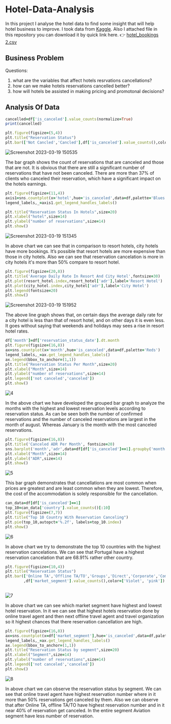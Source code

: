 
# Hotel-Data-Analysis

In this project I analyse the hotel data to find some insight that will help hotel business to improve.
I took data from [Kaggle](https://www.kaggle.com).
Also I attached file in this repository you can download it by quick link here.
:point_right:
[hotel_bookings 2.csv](https://github.com/Engineer-Aman/Hotel-Data-Analysis/files/11010542/hotel_bookings.2.csv)

## Business Problem 
Questions:
1. what are the variables that affect hotels resrvations cancellations? 
2. how can we make hotels reservations cancelled better? 
3. how will hotels be assisted in making pricing and promotonal decisions?

## Analysis Of Data

```ruby
cancelled=df['is_canceled'].value_counts(normalize=True)
print(cancelled)

plt.figure(figsize=(5,4))
plt.title("Reservation Status")
plt.bar(['Not Cancled','Cancled'],df['is_canceled'].value_counts(),color=['cyan','Yellow',])

```

![Screenshot 2023-03-19 150535](https://user-images.githubusercontent.com/126685886/226166305-120c35a4-1754-4fc3-ba4b-95cbaa249779.png)

The bar graph shows the count of reservations that are canceled and those that are not. It is obvious that there are still a significant number of reservations that have not been canceled. There are more than 37% of clients who canceled their reservation, which have a significant impact on the hotels earnings.

```ruby
plt.figure(figsize=(11,4))
axis1=sns.countplot(x='hotel',hue='is_canceled',data=df,palette='Blues')
legend_labels,_=axis1.get_legend_handles_labels()

plt.title("Reservation Status In Hotels",size=20)
plt.xlabel("hotel",size=14)
plt.ylabel("number of reservations",size=14)
plt.show()

```
![Screenshot 2023-03-19 151345](https://user-images.githubusercontent.com/126685886/226166704-08424d6e-0cd9-4f76-8135-d62f46e91e85.png)

In above chart we can see that in comparison to resort hotels, city hotels have more bookings. It’s possible that resort hotels are more expensive than those in city hotels. Also we can see that reservation cancelation is more in city hotels it's more than 50% compare to resort hotel.

```ruby
plt.figure(figsize=(20,8))
plt.title('Average Daily Rate In Resort And City Hotel',fontsize=30)
plt.plot(resort_hotel.index,resort_hotel['adr'],label='Resort Hotel')
plt.plot(city_hotel.index,city_hotel['adr'],label='City Hotel')
plt.legend(fontsize=20)
plt.show()

```

![Screenshot 2023-03-19 151952](https://user-images.githubusercontent.com/126685886/226167053-868546d9-c692-4d0e-af5f-c8abca08a855.png)

The above line graph shows that, on certain days the average daily rate for a city hotel is less than that of resort hotel, and on other days it is even less. It goes without saying that weekends and holidays may sees a rise in resort hotel rates.

```ruby
df['month']=df['reservation_status_date'].dt.month
plt.figure(figsize=(16,8))
ax=sns.countplot(x='month',hue='is_canceled',data=df,palette='Reds')
legend_labels,_=ax.get_legend_handles_labels()
ax.legend(bbox_to_anchor=(1,1))
plt.title("Reservation Status Per Month",size=20)
plt.xlabel("Month",size=14)
plt.ylabel("number of reservations",size=14)
plt.legend(['not canceled','canceled'])
plt.show()

```

![4](https://user-images.githubusercontent.com/126685886/226167374-c229b79a-7440-4798-80c8-9d396318cb78.png)

In the above chart we have developed the grouped bar graph to analyze the months with the highest and lowest reservation levels according to reservation status. As can be seen both the number of confirmed reservations and the number of canceled reservations are largest in the month of august. Whereas January is the month with the most canceled reservations.

```ruby
plt.figure(figsize=(16,8))
plt.title('Canceled ADR Per Month', fontsize=20)
sns.barplot('month','adr',data=df[df['is_canceled']==1].groupby('month')[['adr']].sum().reset_index())
plt.xlabel("Month",size=14)
plt.ylabel("ADR",size=14)
plt.show()

```
![5](https://user-images.githubusercontent.com/126685886/226167881-176e0d2e-c757-4c16-b650-1e433834c53c.png)

This bar graph demonstrates that cancellations are most common when prices are greatest and are least common when they are lowest. Therefore, the cost of the accommodation is solely responsible for the cancellation.

```ruby
can_data=df[df['is_canceled']==1]
top_10=can_data['country'].value_counts()[:10]
plt.figure(figsize=(7,7))
plt.title("Top 10 Country With Reservation Canceling")
plt.pie(top_10,autopct='%.2f', labels=top_10.index)
plt.show()

```
![6](https://user-images.githubusercontent.com/126685886/226168013-8807c382-1ddd-4201-bc62-3a269c0ebb1e.png)

In above chart we try to demonstrate the top 10 countries with the highest reservation cancelations. We can see that Portugal have a highest reservation cancelation that are 68.91% rather other country.

```ruby
plt.figure(figsize=(10,4))
plt.title("Reservation Status")
plt.bar(['Online TA','Offline TA/TO','Groups','Direct','Corporate','Complementary','Aviation']
        ,df['market_segment'].value_counts(),color=['Violet', 'pink'])
        
```

![7](https://user-images.githubusercontent.com/126685886/226168301-474a87ea-6d3a-4baa-a6b2-f4e66c096a86.png)

In above chart we can see which market segment have highest and lowest hotel reservation. In it we can see that highest hotels reservation done by online travel agent and then next offline travel agent and travel organization so it highest chances that there reservation cancellation are high.

```ruby
plt.figure(figsize=(16,8))
ax=sns.countplot(x=df['market_segment'],hue='is_canceled',data=df,palette='Greens')
legend_labels,_=ax.get_legend_handles_labels()
ax.legend(bbox_to_anchor=(1,1))
plt.title("Reservation Status by segment",size=20)
plt.xlabel("Segment",size=14)
plt.ylabel("number of reservations",size=14)
plt.legend(['not canceled','canceled'])
plt.show()

```

![8](https://user-images.githubusercontent.com/126685886/226171467-dd40f6a9-02b1-484d-b4ef-a18c5032d93e.png)

In above chart we can observe the reservation status by segment. We can see that online travel agent have highest reservation number where in it more than 50% reservations get canceled by them. Also we can observe that after Online TA, offline TA/TO have highest reservation number and in it near 40% of reservation get canceled. In the entire segment Aviation segment have less number of reservation.
